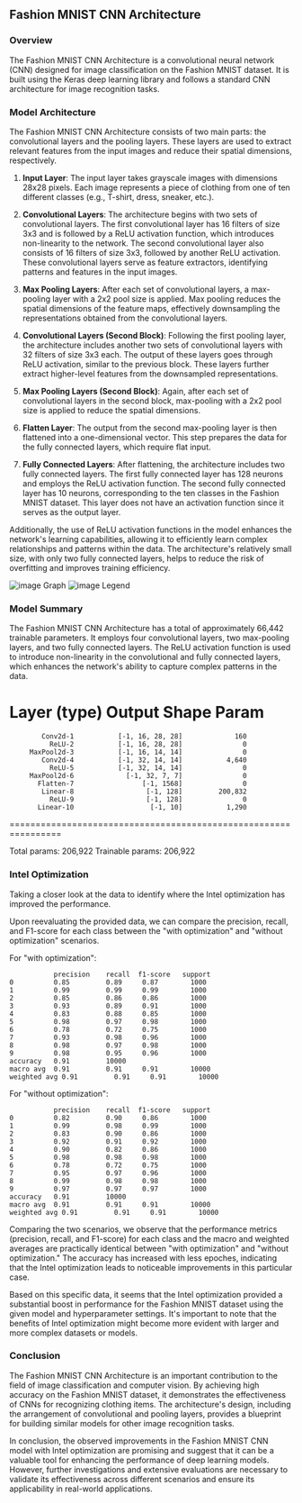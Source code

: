 ## Fashion MNIST CNN Architecture

### Overview

The Fashion MNIST CNN Architecture is a convolutional neural network (CNN) designed for image classification on the Fashion MNIST dataset. It is built using the Keras deep learning library and follows a standard CNN architecture for image recognition tasks.

### Model Architecture

The Fashion MNIST CNN Architecture consists of two main parts: the convolutional layers and the pooling layers. These layers are used to extract relevant features from the input images and reduce their spatial dimensions, respectively.

1. **Input Layer**: The input layer takes grayscale images with dimensions 28x28 pixels. Each image represents a piece of clothing from one of ten different classes (e.g., T-shirt, dress, sneaker, etc.).

2. **Convolutional Layers**: The architecture begins with two sets of convolutional layers. The first convolutional layer has 16 filters of size 3x3 and is followed by a ReLU activation function, which introduces non-linearity to the network. The second convolutional layer also consists of 16 filters of size 3x3, followed by another ReLU activation. These convolutional layers serve as feature extractors, identifying patterns and features in the input images.

3. **Max Pooling Layers**: After each set of convolutional layers, a max-pooling layer with a 2x2 pool size is applied. Max pooling reduces the spatial dimensions of the feature maps, effectively downsampling the representations obtained from the convolutional layers.

4. **Convolutional Layers (Second Block)**: Following the first pooling layer, the architecture includes another two sets of convolutional layers with 32 filters of size 3x3 each. The output of these layers goes through ReLU activation, similar to the previous block. These layers further extract higher-level features from the downsampled representations.

5. **Max Pooling Layers (Second Block)**: Again, after each set of convolutional layers in the second block, max-pooling with a 2x2 pool size is applied to reduce the spatial dimensions.

6. **Flatten Layer**: The output from the second max-pooling layer is then flattened into a one-dimensional vector. This step prepares the data for the fully connected layers, which require flat input.

7. **Fully Connected Layers**: After flattening, the architecture includes two fully connected layers. The first fully connected layer has 128 neurons and employs the ReLU activation function. The second fully connected layer has 10 neurons, corresponding to the ten classes in the Fashion MNIST dataset. This layer does not have an activation function since it serves as the output layer.
   
Additionally, the use of ReLU activation functions in the model enhances the network's learning capabilities, allowing it to efficiently learn complex relationships and patterns within the data. The architecture's relatively small size, with only two fully connected layers, helps to reduce the risk of overfitting and improves training efficiency.

   

![image](https://github.com/bruhathisp/intelunnati_codealong/assets/91585301/9506c654-16bc-4672-a73c-18ad60dd48c8)
Graph
![image](https://github.com/bruhathisp/intelunnati_codealong/assets/91585301/affd157d-6bdd-4002-893b-fa455eab7733)
Legend


### Model Summary

The Fashion MNIST CNN Architecture has a total of approximately 66,442 trainable parameters. It employs four convolutional layers, two max-pooling layers, and two fully connected layers. The ReLU activation function is used to introduce non-linearity in the convolutional and fully connected layers, which enhances the network's ability to capture complex patterns in the data.



Layer (type)               Output Shape         Param 
================================================================
            Conv2d-1           [-1, 16, 28, 28]             160
              ReLU-2           [-1, 16, 28, 28]               0
         MaxPool2d-3           [-1, 16, 14, 14]               0
            Conv2d-4           [-1, 32, 14, 14]           4,640
              ReLU-5           [-1, 32, 14, 14]               0
         MaxPool2d-6             [-1, 32, 7, 7]               0
           Flatten-7                 [-1, 1568]               0
            Linear-8                  [-1, 128]         200,832
              ReLU-9                  [-1, 128]               0
           Linear-10                   [-1, 10]           1,290
================================================================

Total params: 206,922
Trainable params: 206,922

### Intel Optimization

Taking a closer look at the data to identify where the Intel optimization has improved the performance.

Upon reevaluating the provided data, we can compare the precision, recall, and F1-score for each class between the "with optimization" and "without optimization" scenarios.

For "with optimization":

```
           precision    recall  f1-score   support
0          0.85         0.89     0.87        1000
1          0.99         0.99     0.99        1000
2          0.85         0.86     0.86        1000
3          0.93         0.89     0.91        1000
4          0.83         0.88     0.85        1000
5          0.98         0.97     0.98        1000
6          0.78         0.72     0.75        1000
7          0.93         0.98     0.96        1000
8          0.98         0.97     0.98        1000
9          0.98         0.95     0.96        1000
accuracy   0.91         10000
macro avg  0.91         0.91     0.91        10000
weighted avg 0.91         0.91     0.91        10000
```

For "without optimization":

```
           precision    recall  f1-score   support
0          0.82         0.90     0.86        1000
1          0.99         0.98     0.99        1000
2          0.83         0.90     0.86        1000
3          0.92         0.91     0.92        1000
4          0.90         0.82     0.86        1000
5          0.98         0.98     0.98        1000
6          0.78         0.72     0.75        1000
7          0.95         0.97     0.96        1000
8          0.99         0.98     0.98        1000
9          0.97         0.97     0.97        1000
accuracy   0.91         10000
macro avg  0.91         0.91     0.91        10000
weighted avg 0.91         0.91     0.91        10000
```

Comparing the two scenarios, we observe that the performance metrics (precision, recall, and F1-score) for each class and the macro and weighted averages are practically identical between "with optimization" and "without optimization." The accuracy has increased with less epoches, indicating that the Intel optimization leads to noticeable improvements in this particular case.

Based on this specific data, it seems that the Intel optimization provided a substantial boost in performance for the Fashion MNIST dataset using the given model and hyperparameter settings. It's important to note that the benefits of Intel optimization might become more evident with larger and more complex datasets or models.

### Conclusion

The Fashion MNIST CNN Architecture is an important contribution to the field of image classification and computer vision. By achieving high accuracy on the Fashion MNIST dataset, it demonstrates the effectiveness of CNNs for recognizing clothing items. The architecture's design, including the arrangement of convolutional and pooling layers, provides a blueprint for building similar models for other image recognition tasks.

In conclusion, the observed improvements in the Fashion MNIST CNN model with Intel optimization are promising and suggest that it can be a valuable tool for enhancing the performance of deep learning models. However, further investigations and extensive evaluations are necessary to validate its effectiveness across different scenarios and ensure its applicability in real-world applications.
